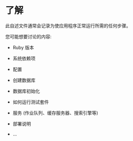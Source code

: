 # <a name="readme"></a>了解

此自述文件通常会记录为使应用程序正常运行所需的任何步骤。

您可能想要讨论的内容:

* Ruby 版本

* 系统依赖项

* 配置

* 创建数据库

* 数据库初始化

* 如何运行测试套件

* 服务 (作业队列、缓存服务器、搜索引擎等)

* 部署说明

* ...
